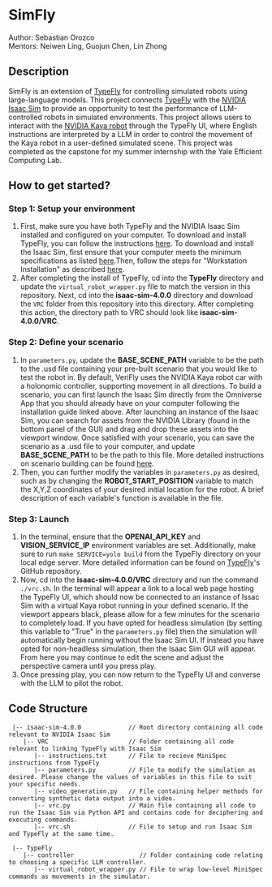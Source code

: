 # SimFly
Author: Sebastian Orozco\
Mentors: Neiwen Ling, Guojun Chen, Lin Zhong

## Description
SimFly is an extension of [TypeFly](https://typefly.github.io/) for controlling simulated robots using large-language models. This project connects [TypeFly](https://github.com/typefly/TypeFly) with the [NVIDIA Isaac Sim](https://developer.nvidia.com/isaac/sim) to provide an opportunity to test the performance of LLM-controlled robots in simulated environments. This project allows users to interact with the [NVIDIA Kaya robot](https://docs.omniverse.nvidia.com/isaacsim/latest/features/environment_setup/assets/usd_assets_robots.html) through the TypeFly UI, where English instructions are interpreted by a LLM in order to control the movement of the Kaya robot in a user-defined simulated scene. This project was completed as the capstone for my summer internship with the Yale Efficient Computing Lab. 

## How to get started?
### Step 1: Setup your environment
1. First, make sure you have both TypeFly and the NVIDIA Isaac Sim installed and configured on your computer. To download and install TypeFly, you can follow the instructions [here](https://github.com/typefly/TypeFly). To download and install the Isaac Sim, first ensure that your computer meets the minimum specifications as listed [here](https://docs.omniverse.nvidia.com/isaacsim/latest/installation/requirements.html).Then, follow the steps for "Workstation Installation" as described [here](https://docs.omniverse.nvidia.com/isaacsim/latest/installation/install_workstation.html). 
2. After completing the install of TypeFly, cd into the **TypeFly** directory and update the `virtual_robot_wrapper.py` file to match the version in this repository.
Next, cd into the **isaac-sim-4.0.0** directory and download the `VRC` folder from this repository into this directory. After completing this action, the directory path to VRC should look like **isaac-sim-4.0.0/VRC**.

### Step 2: Define your scenario
1. In `parameters.py`, update the **BASE_SCENE_PATH** variable to be the path to the .usd file containing your pre-built scenario that you would like to test the robot in. 
By default, VeriFly uses the NVIDIA Kaya robot car with a holonomic controller, supporting movement in all directions. To build a scenario, you can first launch the Isaac Sim directly from the Omniverse App that you should already have on your computer following the installation guide linked above. After launching an instance of the Isaac Sim, you can search for assets from the NVIDIA Library (found in the bottom panel of the GUI) and drag and drop these assets into the viewport window. Once satisfied with your scenario, you can save the scenario as a .usd file to your computer, and update **BASE_SCENE_PATH** to be the path to this file. More detailed instructions on scenario building can be found [here](https://docs.omniverse.nvidia.com/isaacsim/latest/gui_tutorials/tutorial_intro_usd.html#isaac-sim-app-tutorial-intro-usd).
2. Then, you can further modify the variables in `parameters.py` as desired, such as by changing the **ROBOT_START_POSITION** variable to match the X,Y,Z coordinates of your desired initial location for the robot. A brief description of each variable's function is available in the file. 

### Step 3: Launch
1. In the terminal, ensure that the **OPENAI_API_KEY** and **VISION_SERVICE_IP** environment variables are set. Additionally, make sure to run `make SERVICE=yolo build` from the TypeFly directory on your local edge server. More detailed information can be found on [TypeFly](https://github.com/typefly/TypeFly)'s GitHub repository. 
2. Now, cd into the **isaac-sim-4.0.0/VRC** directory and run the command `./vrc.sh`. In the terminal will appear a link to a local web page hosting the TypeFly UI, which should now be connected to an instance of Issac Sim with a virtual Kaya robot running in your defined scenario. If the viewport appears black, please allow for a few minutes for the scenario to completely load. 
If you have opted for headless simulation (by setting this variable to "True" in the `parameters.py` file) then the simulation will automatically begin running without the Isaac Sim UI. If instead you have opted for non-headless simulation, then the Isaac Sim GUI will appear. From here you may continue to edit the scene and adjust the perspective camera until you press play. 
3. Once pressing play, you can now return to the TypeFly UI and converse with the LLM to pilot the robot. 

## Code Structure
```
 |-- isaac-sim-4.0.0             // Root directory containing all code relevant to NVIDIA Isaac Sim
    |-- VRC                      // Folder containing all code relevant to linking TypeFly with Isaac Sim
       |-- instructions.txt      // File to recieve MiniSpec instructions from TypeFly
       |-- parameters.py         // File to modify the simulation as desired. Please change the values of variables in this file to suit your specific needs.
       |-- video_generation.py   // File containing helper methods for converting synthetic data output into a video.
       |-- vrc.py                // Main file containing all code to run the Isaac Sim via Python API and contains code for deciphering and executing commands. 
       |-- vrc.sh                // File to setup and run Isaac Sim and TypeFly at the same time.

 |-- TypeFly                    
    |-- controller                  // Folder containing code relating to choosing a specific LLM controller. 
       |-- virtual_robot_wrapper.py // File to wrap low-level MiniSpec commands as movements in the simulator.
